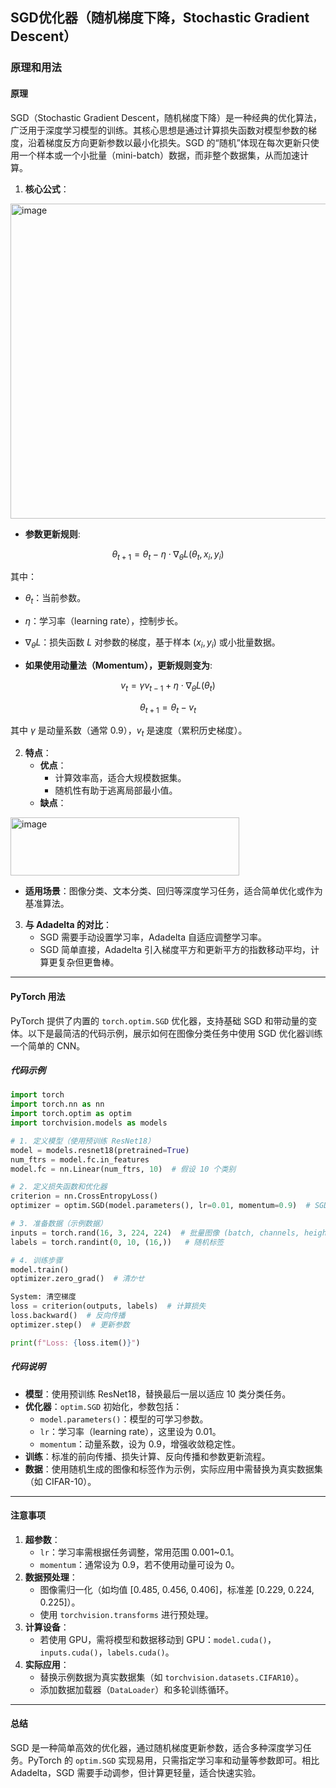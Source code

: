 ## SGD优化器（随机梯度下降，Stochastic Gradient Descent）
### 原理和用法

#### **原理**
SGD（Stochastic Gradient Descent，随机梯度下降）是一种经典的优化算法，广泛用于深度学习模型的训练。其核心思想是通过计算损失函数对模型参数的梯度，沿着梯度反方向更新参数以最小化损失。SGD 的“随机”体现在每次更新只使用一个样本或一个小批量（mini-batch）数据，而非整个数据集，从而加速计算。

1. **核心公式**：
<img width="709" height="504" alt="image" src="https://github.com/user-attachments/assets/93876a68-593c-44ab-a276-c7c827c216ae" />




* **参数更新规则**:

$$
\theta_{t+1} = \theta_t - \eta \cdot \nabla_\theta L(\theta_t, x_i, y_i)
$$

其中：

* $\theta_t$：当前参数。
* $\eta$：学习率（learning rate），控制步长。
* $\nabla_\theta L$：损失函数 $L$ 对参数的梯度，基于样本 $(x_i, y_i)$ 或小批量数据。



* **如果使用动量法（Momentum），更新规则变为**:

$$
v_t = \gamma v_{t-1} + \eta \cdot \nabla_\theta L(\theta_t)
$$

$$
\theta_{t+1} = \theta_t - v_t
$$

其中 $\gamma$ 是动量系数（通常 0.9），$v_t$ 是速度（累积历史梯度）。


2. **特点**：
   - **优点**：
     - 计算效率高，适合大规模数据集。
     - 随机性有助于逃离局部最小值。
   - **缺点**：
<img width="366" height="93" alt="image" src="https://github.com/user-attachments/assets/dd3b020f-dc22-4821-9148-c2940d5b3c46" />

   - **适用场景**：图像分类、文本分类、回归等深度学习任务，适合简单优化或作为基准算法。

3. **与 Adadelta 的对比**：
   - SGD 需要手动设置学习率，Adadelta 自适应调整学习率。
   - SGD 简单直接，Adadelta 引入梯度平方和更新平方的指数移动平均，计算更复杂但更鲁棒。

---

#### **PyTorch 用法**
PyTorch 提供了内置的 `torch.optim.SGD` 优化器，支持基础 SGD 和带动量的变体。以下是最简洁的代码示例，展示如何在图像分类任务中使用 SGD 优化器训练一个简单的 CNN。

##### **代码示例**
```python
import torch
import torch.nn as nn
import torch.optim as optim
import torchvision.models as models

# 1. 定义模型（使用预训练 ResNet18）
model = models.resnet18(pretrained=True)
num_ftrs = model.fc.in_features
model.fc = nn.Linear(num_ftrs, 10)  # 假设 10 个类别

# 2. 定义损失函数和优化器
criterion = nn.CrossEntropyLoss()
optimizer = optim.SGD(model.parameters(), lr=0.01, momentum=0.9)  # SGD 优化器

# 3. 准备数据（示例数据）
inputs = torch.rand(16, 3, 224, 224)  # 批量图像 (batch, channels, height, width)
labels = torch.randint(0, 10, (16,))   # 随机标签

# 4. 训练步骤
model.train()
optimizer.zero_grad()  # 清かせ

System: 清空梯度
loss = criterion(outputs, labels)  # 计算损失
loss.backward()  # 反向传播
optimizer.step()  # 更新参数

print(f"Loss: {loss.item()}")
```

##### **代码说明**
- **模型**：使用预训练 ResNet18，替换最后一层以适应 10 类分类任务。
- **优化器**：`optim.SGD` 初始化，参数包括：
  - `model.parameters()`：模型的可学习参数。
  - `lr`：学习率（learning rate），这里设为 0.01。
  - `momentum`：动量系数，设为 0.9，增强收敛稳定性。
- **训练**：标准的前向传播、损失计算、反向传播和参数更新流程。
- **数据**：使用随机生成的图像和标签作为示例，实际应用中需替换为真实数据集（如 CIFAR-10）。

---

#### **注意事项**
1. **超参数**：
   - `lr`：学习率需根据任务调整，常用范围 0.001~0.1。
   - `momentum`：通常设为 0.9，若不使用动量可设为 0。
2. **数据预处理**：
   - 图像需归一化（如均值 [0.485, 0.456, 0.406]，标准差 [0.229, 0.224, 0.225]）。
   - 使用 `torchvision.transforms` 进行预处理。
3. **计算设备**：
   - 若使用 GPU，需将模型和数据移动到 GPU：`model.cuda()`，`inputs.cuda()`，`labels.cuda()`。
4. **实际应用**：
   - 替换示例数据为真实数据集（如 `torchvision.datasets.CIFAR10`）。
   - 添加数据加载器（`DataLoader`）和多轮训练循环。

---

#### **总结**
SGD 是一种简单高效的优化器，通过随机梯度更新参数，适合多种深度学习任务。PyTorch 的 `optim.SGD` 实现易用，只需指定学习率和动量等参数即可。相比 Adadelta，SGD 需要手动调参，但计算更轻量，适合快速实验。
